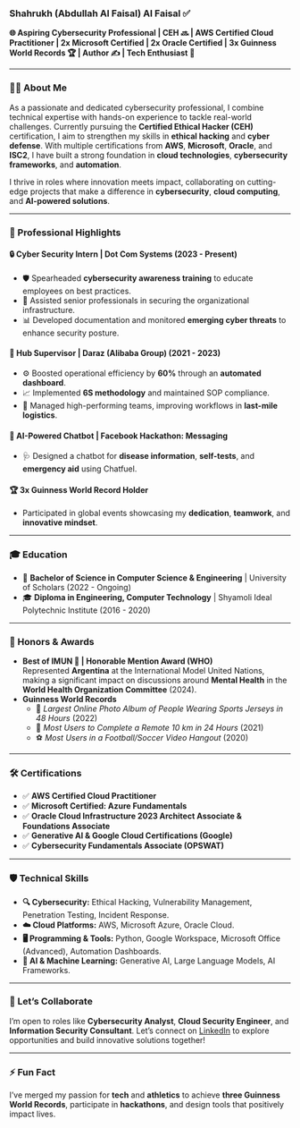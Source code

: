 ### Shahrukh (Abdullah Al Faisal) Al Faisal ✅  
**🌐 Aspiring Cybersecurity Professional | CEH 🔜 | AWS Certified Cloud Practitioner | 2x Microsoft Certified | 2x Oracle Certified | 3x Guinness World Records 🏆 | Author ✍️ | Tech Enthusiast 🤖**  

---

### 👨‍💻 About Me  
As a passionate and dedicated cybersecurity professional, I combine technical expertise with hands-on experience to tackle real-world challenges. Currently pursuing the **Certified Ethical Hacker (CEH)** certification, I aim to strengthen my skills in **ethical hacking** and **cyber defense**. With multiple certifications from **AWS**, **Microsoft**, **Oracle**, and **ISC2**, I have built a strong foundation in **cloud technologies**, **cybersecurity frameworks**, and **automation**.  

I thrive in roles where innovation meets impact, collaborating on cutting-edge projects that make a difference in **cybersecurity**, **cloud computing**, and **AI-powered solutions**.

---

### 🌟 Professional Highlights  
#### **🔒 Cyber Security Intern | Dot Com Systems (2023 - Present)**  
- 🛡️ Spearheaded **cybersecurity awareness training** to educate employees on best practices.  
- 🚨 Assisted senior professionals in securing the organizational infrastructure.  
- 📊 Developed documentation and monitored **emerging cyber threats** to enhance security posture.  

#### **🚚 Hub Supervisor | Daraz (Alibaba Group) (2021 - 2023)**  
- ⚙️ Boosted operational efficiency by **60%** through an **automated dashboard**.  
- 📈 Implemented **6S methodology** and maintained SOP compliance.  
- 🤝 Managed high-performing teams, improving workflows in **last-mile logistics**.  

#### **🤖 AI-Powered Chatbot | Facebook Hackathon: Messaging**  
- 🩺 Designed a chatbot for **disease information**, **self-tests**, and **emergency aid** using Chatfuel.  

#### **🏆 3x Guinness World Record Holder**  
- Participated in global events showcasing my **dedication**, **teamwork**, and **innovative mindset**.  

---

### 🎓 Education  
- 🏫 **Bachelor of Science in Computer Science & Engineering** | University of Scholars (2022 - Ongoing)  
- 🎓 **Diploma in Engineering, Computer Technology** | Shyamoli Ideal Polytechnic Institute (2016 - 2020)  

---

### 🏅 Honors & Awards  
- **Best of IMUN 🏅 | Honorable Mention Award (WHO)**  
  Represented **Argentina** at the International Model United Nations, making a significant impact on discussions around **Mental Health** in the **World Health Organization Committee** (2024).  
- **Guinness World Records**  
  - 📸 *Largest Online Photo Album of People Wearing Sports Jerseys in 48 Hours* (2022)  
  - 🏃 *Most Users to Complete a Remote 10 km in 24 Hours* (2021)  
  - ⚽ *Most Users in a Football/Soccer Video Hangout* (2020)  

---

### 🛠️ Certifications  
- ✅ **AWS Certified Cloud Practitioner**  
- ✅ **Microsoft Certified: Azure Fundamentals**  
- ✅ **Oracle Cloud Infrastructure 2023 Architect Associate & Foundations Associate**  
- ✅ **Generative AI & Google Cloud Certifications (Google)**  
- ✅ **Cybersecurity Fundamentals Associate (OPSWAT)**  

---

### 🛡️ Technical Skills  
- **🔍 Cybersecurity:** Ethical Hacking, Vulnerability Management, Penetration Testing, Incident Response.  
- **☁️ Cloud Platforms:** AWS, Microsoft Azure, Oracle Cloud.  
- **🖥️ Programming & Tools:** Python, Google Workspace, Microsoft Office (Advanced), Automation Dashboards.  
- **🤖 AI & Machine Learning:** Generative AI, Large Language Models, AI Frameworks.  

---

### 🤝 Let’s Collaborate  
I’m open to roles like **Cybersecurity Analyst**, **Cloud Security Engineer**, and **Information Security Consultant**. Let’s connect on [LinkedIn](https://bd.linkedin.com/in/imsrfaisal) to explore opportunities and build innovative solutions together!  

---

### ⚡ Fun Fact  
I’ve merged my passion for **tech** and **athletics** to achieve **three Guinness World Records**, participate in **hackathons**, and design tools that positively impact lives.  


<!---
imSrFaisal/imSrFaisal is a ✨ special ✨ repository because its `README.md` (this file) appears on your GitHub profile.
You can click the Preview link to take a look at your changes.
--->
